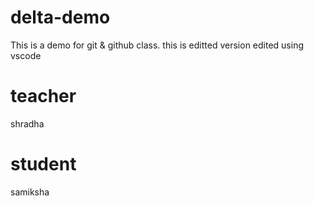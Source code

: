 # delta-demo
This is a demo for git &amp; github class.
this is editted version
edited using vscode

# teacher 
shradha

# student
samiksha 